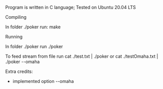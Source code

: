 Program is written in C language;
Tested on Ubuntu 20.04 LTS

Compiling

In folder ./poker run:
make


Running

In folder ./poker run
./poker

To feed stream from file run
cat ./test.txt | ./poker
or
cat ./testOmaha.txt | ./poker --omaha


Extra credits:
- implemented option --omaha

